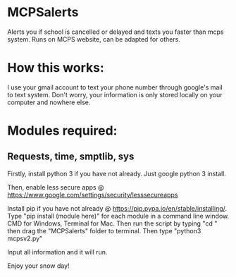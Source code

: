 # MCPSalerts
Alerts you if school is cancelled or delayed and texts you faster than mcps system. Runs on MCPS website, can be adapted for others.

# How this works:
I use your gmail account to text your phone number through google's mail to text system. Don't worry, your information is only stored locally on your computer and nowhere else. 

# Modules required:
## Requests, time, smptlib, sys

Firstly, install python 3 if you have not already. Just google python 3 install.

Then, enable less secure apps @ https://www.google.com/settings/security/lesssecureapps

Install pip if you have not already @ https://pip.pypa.io/en/stable/installing/. Type "pip install (module here)" for each module in a command line window. CMD for Windows, Terminal for Mac. Then run the script by typing "cd " then drag the "MCPSalerts" folder to terminal. Then type "python3 mcpsv2.py"

Input all information and it will run.


Enjoy your snow day!

